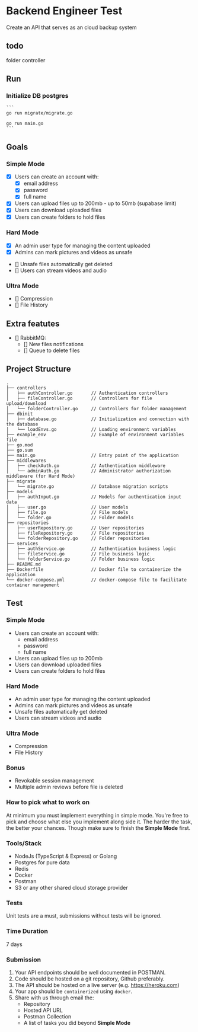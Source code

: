 # Backend Engineer Test

Create an API that serves as an cloud backup system

## todo 

folder controller

## Run

### Initialize DB postgres

    ```
    go run migrate/migrate.go

    go run main.go
    ```

## Goals

### Simple Mode

- [x] Users can create an account with:
   - [x] email address
   - [x] password
   - [x] full name
- [x] Users can upload files up to 200mb - up to 50mb (supabase limit)
- [x] Users can download uploaded files
- [x] Users can create folders to hold files

### Hard Mode

- [X] An admin user type for managing the content uploaded
- [X] Admins can mark pictures and videos as unsafe
- [] Unsafe files automatically get deleted
- [] Users can stream videos and audio

### Ultra Mode

- [] Compression
- [] File History

## Extra featutes

- [] RabbitMQ:
    - [] New files notifications
    - [] Queue to delete files


## Project Structure

```
.
├── controllers
│   ├── authController.go       // Authentication controllers
│   ├── fileController.go       // Controllers for file upload/download
│   └── folderController.go     // Controllers for folder management
├── dbinit
│   ├── database.go             // Initialization and connection with the database
│   └── loadEnvs.go             // Loading environment variables
├── example_env                 // Example of environment variables file
├── go.mod
├── go.sum
├── main.go                     // Entry point of the application
├── middlewares
│   ├── checkAuth.go            // Authentication middleware
│   └── adminAuth.go            // Administrator authorization middleware (for Hard Mode)
├── migrate
│   └── migrate.go              // Database migration scripts
├── models
│   ├── authInput.go            // Models for authentication input data
│   ├── user.go                 // User models
│   ├── file.go                 // File models
│   └── folder.go               // Folder models
├── repositories
│   ├── userRepository.go       // User repositories
│   ├── fileRepository.go       // File repositories
│   └── folderRepository.go     // Folder repositories
├── services
│   ├── authService.go          // Authentication business logic
│   ├── fileService.go          // File business logic
│   └── folderService.go        // Folder business logic
├── README.md
├── Dockerfile                  // Docker file to containerize the application
└── docker-compose.yml          // docker-compose file to facilitate container management
```



## Test

### Simple Mode
- Users can create an account with:
    - email address
    - password
    - full name
- Users can upload files up to 200mb
- Users can download uploaded files
- Users can create folders to hold files

### Hard Mode
- An admin user type for managing the content uploaded
- Admins can mark pictures and videos as unsafe
- Unsafe files automatically get deleted
- Users can stream videos and audio

### Ultra Mode
- Compression
- File History

### Bonus
- Revokable session management
- Multiple admin reviews before file is deleted

### How to pick what to work on
At minimum you must implement everything in simple mode. You're free to pick and choose what else you
implement along side it. The harder the task, the better your chances. Though make sure to finish the **Simple Mode**
first.

### Tools/Stack

- NodeJs (TypeScript & Express) or Golang
- Postgres for pure data
- Redis
- Docker
- Postman
- S3 or any other shared cloud storage provider

### Tests

Unit tests are a must, submissions without tests will be ignored.


### Time Duration

7 days

### Submission

1. Your API endpoints should be well documented in POSTMAN.
2. Code should be hosted on a git repository, Github preferably.
3. The API should be hosted on a live server (e.g. https://heroku.com)
4. Your app should be `containerized` using `docker`.
5. Share with us through email the:
    - Repository
    - Hosted API URL
    - Postman Collection
    - A list of tasks you did beyond **Simple Mode**